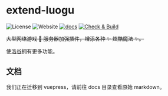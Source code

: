 # extend-luogu
![License](https://img.shields.io/github/license/extend-luogu/extend-luogu) ![Website](https://img.shields.io/website?down_message=down&up_message=up&url=https%3A%2F%2Fexlg.cc) [![docs](https://github.com/extend-luogu/extend-luogu/actions/workflows/docs.yml/badge.svg)](https://github.com/extend-luogu/extend-luogu/actions/workflows/docs.yml) [![Check & Build](https://github.com/extend-luogu/extend-luogu/actions/workflows/check-and-build.yml/badge.svg)](https://github.com/extend-luogu/extend-luogu/actions/workflows/check-and-build.yml)

~~大型网络游戏 👀 服务器加强插件，增添各种 ✨ 炫酷魔法 ✨。~~

使[洛谷](https://www.luogu.com.cn)拥有更多功能。

## 文档

我们正在迁移到 vuepress，请前往 docs 目录查看原始 markdown。
